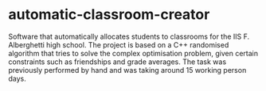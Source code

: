 # automatic-classroom-creator
Software that automatically allocates students to classrooms for the IIS F. Alberghetti high school. The project is based on a C++ randomised algorithm that tries to solve the complex optimisation problem, given certain constraints such as friendships and grade averages.
The task was previously performed by hand and was taking around 15 working person days.
